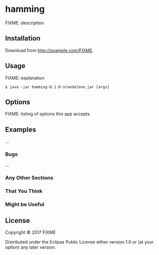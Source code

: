 # hamming

FIXME: description

## Installation

Download from http://example.com/FIXME.

## Usage

FIXME: explanation

    $ java -jar hamming-0.1.0-standalone.jar [args]

## Options

FIXME: listing of options this app accepts.

## Examples

...

### Bugs

...

### Any Other Sections
### That You Think
### Might be Useful

## License

Copyright © 2017 FIXME

Distributed under the Eclipse Public License either version 1.0 or (at
your option) any later version.
